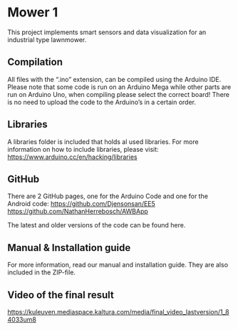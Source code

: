 # Mower 1

This project implements smart sensors and data visualization for an industrial type lawnmower. 

## Compilation

All files with the “.ino” extension, can be compiled using the Arduino IDE. 
Please note that some code is run on an Arduino Mega while other parts are run on Arduino Uno, when compiling please select the correct board!
There is no need to upload the code to the Arduino’s in a certain order.

## Libraries

A libraries folder is included that holds al used libraries. For more information on how to include libraries, please visit: https://www.arduino.cc/en/hacking/libraries

## GitHub
There are 2 GitHub pages, one for the Arduino Code and one for the Android code:
https://github.com/Djensonsan/EE5
https://github.com/NathanHerrebosch/AWBApp

The latest and older versions of the code can be found here. 

## Manual & Installation guide
For more information, read our manual and installation guide. They are also included in the ZIP-file. 

## Video of the final result
https://kuleuven.mediaspace.kaltura.com/media/final_video_lastversion/1_84033um8
